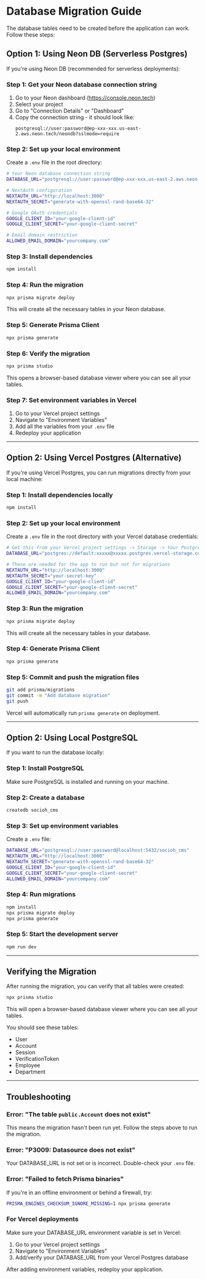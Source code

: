 # Database Migration Guide

The database tables need to be created before the application can work. Follow these steps:

## Option 1: Using Neon DB (Serverless Postgres)

If you're using Neon DB (recommended for serverless deployments):

### Step 1: Get your Neon database connection string
1. Go to your Neon dashboard (https://console.neon.tech)
2. Select your project
3. Go to "Connection Details" or "Dashboard"
4. Copy the connection string - it should look like:
   ```
   postgresql://user:password@ep-xxx-xxx.us-east-2.aws.neon.tech/neondb?sslmode=require
   ```

### Step 2: Set up your local environment
Create a `.env` file in the root directory:

```bash
# Your Neon database connection string
DATABASE_URL="postgresql://user:password@ep-xxx-xxx.us-east-2.aws.neon.tech/neondb?sslmode=require"

# NextAuth configuration
NEXTAUTH_URL="http://localhost:3000"
NEXTAUTH_SECRET="generate-with-openssl-rand-base64-32"

# Google OAuth credentials
GOOGLE_CLIENT_ID="your-google-client-id"
GOOGLE_CLIENT_SECRET="your-google-client-secret"

# Email domain restriction
ALLOWED_EMAIL_DOMAIN="yourcompany.com"
```

### Step 3: Install dependencies
```bash
npm install
```

### Step 4: Run the migration
```bash
npx prisma migrate deploy
```

This will create all the necessary tables in your Neon database.

### Step 5: Generate Prisma Client
```bash
npx prisma generate
```

### Step 6: Verify the migration
```bash
npx prisma studio
```

This opens a browser-based database viewer where you can see all your tables.

### Step 7: Set environment variables in Vercel
1. Go to your Vercel project settings
2. Navigate to "Environment Variables"
3. Add all the variables from your `.env` file
4. Redeploy your application

---

## Option 2: Using Vercel Postgres (Alternative)

If you're using Vercel Postgres, you can run migrations directly from your local machine:

### Step 1: Install dependencies locally
```bash
npm install
```

### Step 2: Set up your local environment
Create a `.env` file in the root directory with your Vercel database credentials:

```bash
# Get this from your Vercel project settings -> Storage -> Your Postgres database
DATABASE_URL="postgres://default:xxxxx@xxxxx.postgres.vercel-storage.com:5432/verceldb?sslmode=require"

# These are needed for the app to run but not for migrations
NEXTAUTH_URL="http://localhost:3000"
NEXTAUTH_SECRET="your-secret-key"
GOOGLE_CLIENT_ID="your-google-client-id"
GOOGLE_CLIENT_SECRET="your-google-client-secret"
ALLOWED_EMAIL_DOMAIN="yourcompany.com"
```

### Step 3: Run the migration
```bash
npx prisma migrate deploy
```

This will create all the necessary tables in your database.

### Step 4: Generate Prisma Client
```bash
npx prisma generate
```

### Step 5: Commit and push the migration files
```bash
git add prisma/migrations
git commit -m "Add database migration"
git push
```

Vercel will automatically run `prisma generate` on deployment.

---

## Option 2: Using Local PostgreSQL

If you want to run the database locally:

### Step 1: Install PostgreSQL
Make sure PostgreSQL is installed and running on your machine.

### Step 2: Create a database
```bash
createdb socioh_cms
```

### Step 3: Set up environment variables
Create a `.env` file:

```bash
DATABASE_URL="postgresql://user:password@localhost:5432/socioh_cms"
NEXTAUTH_URL="http://localhost:3000"
NEXTAUTH_SECRET="generate-with-openssl-rand-base64-32"
GOOGLE_CLIENT_ID="your-google-client-id"
GOOGLE_CLIENT_SECRET="your-google-client-secret"
ALLOWED_EMAIL_DOMAIN="yourcompany.com"
```

### Step 4: Run migrations
```bash
npm install
npx prisma migrate deploy
npx prisma generate
```

### Step 5: Start the development server
```bash
npm run dev
```

---

## Verifying the Migration

After running the migration, you can verify that all tables were created:

```bash
npx prisma studio
```

This will open a browser-based database viewer where you can see all your tables.

You should see these tables:
- User
- Account
- Session
- VerificationToken
- Employee
- Department

---

## Troubleshooting

### Error: "The table `public.Account` does not exist"
This means the migration hasn't been run yet. Follow the steps above to run the migration.

### Error: "P3009: Datasource does not exist"
Your DATABASE_URL is not set or is incorrect. Double-check your `.env` file.

### Error: "Failed to fetch Prisma binaries"
If you're in an offline environment or behind a firewall, try:
```bash
PRISMA_ENGINES_CHECKSUM_IGNORE_MISSING=1 npx prisma generate
```

### For Vercel deployments
Make sure your DATABASE_URL environment variable is set in Vercel:
1. Go to your Vercel project settings
2. Navigate to "Environment Variables"
3. Add/verify your DATABASE_URL from your Vercel Postgres database

After adding environment variables, redeploy your application.
